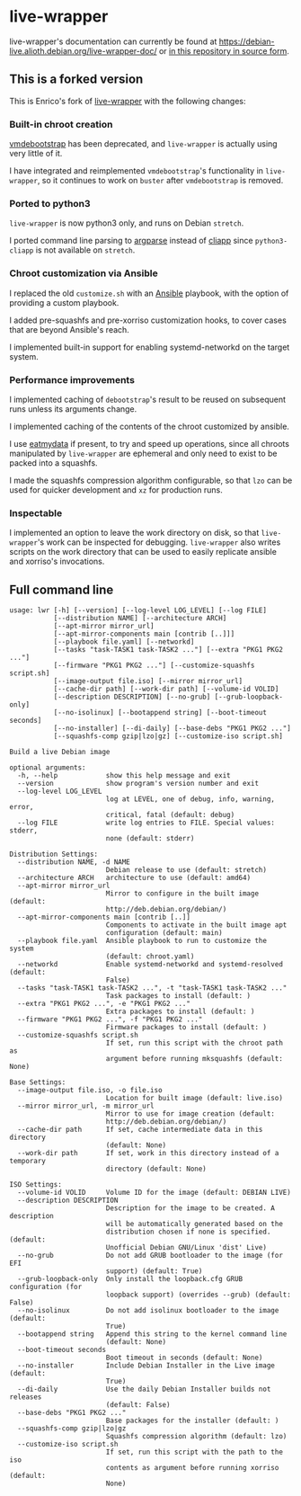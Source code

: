 # live-wrapper

live-wrapper's documentation can currently be found at
<https://debian-live.alioth.debian.org/live-wrapper-doc/>
or [in this repository in source form](doc/).

## This is a forked version

This is Enrico's fork of
[live-wrapper](https://salsa.debian.org/live-team/live-wrapper)
with the following changes:

### Built-in chroot creation

[vmdebootstrap](https://liw.fi/vmdebootstrap/) has been deprecated, and
`live-wrapper` is actually using very little of it.

I have integrated and reimplemented `vmdebootstrap`'s functionality in
`live-wrapper`, so it continues to work on `buster` after `vmdebootstrap` is
removed.


### Ported to python3

`live-wrapper` is now python3 only, and runs on Debian `stretch`.

I ported command line parsing to [argparse](https://docs.python.org/3/library/argparse.html)
instead of [cliapp](https://liw.fi/cliapp/) since `python3-cliapp` is not
available on `stretch`.


### Chroot customization via Ansible

I replaced the old `customize.sh` with an [Ansible](https://www.ansible.com/)
playbook, with the option of providing a custom playbook.

I added pre-squashfs and pre-xorriso customization hooks, to cover cases
that are beyond Ansible's reach.

I implemented built-in support for enabling systemd-networkd on the target
system.


### Performance improvements

I implemented caching of `debootstrap`'s result to be reused on subsequent runs
unless its arguments change.

I implemented caching of the contents of the chroot customized by ansible.

I use [eatmydata](https://www.flamingspork.com/projects/libeatmydata/) if
present, to try and speed up operations, since all chroots manipulated by
`live-wrapper` are ephemeral and only need to exist to be packed into a
squashfs.

I made the squashfs compression algorithm configurable, so that `lzo` can be
used for quicker development and `xz` for production runs.


### Inspectable
    
I implemented an option to leave the work directory on disk, so that
`live-wrapper`'s work can be inspected for debugging. `live-wrapper` also
writes scripts on the work directory that can be used to easily replicate
ansible and xorriso's invocations.


## Full command line

```text
usage: lwr [-h] [--version] [--log-level LOG_LEVEL] [--log FILE]
           [--distribution NAME] [--architecture ARCH]
           [--apt-mirror mirror_url]
           [--apt-mirror-components main [contrib [..]]]
           [--playbook file.yaml] [--networkd]
           [--tasks "task-TASK1 task-TASK2 ..."] [--extra "PKG1 PKG2 ..."]
           [--firmware "PKG1 PKG2 ..."] [--customize-squashfs script.sh]
           [--image-output file.iso] [--mirror mirror_url]
           [--cache-dir path] [--work-dir path] [--volume-id VOLID]
           [--description DESCRIPTION] [--no-grub] [--grub-loopback-only]
           [--no-isolinux] [--bootappend string] [--boot-timeout seconds]
           [--no-installer] [--di-daily] [--base-debs "PKG1 PKG2 ..."]
           [--squashfs-comp gzip|lzo|gz] [--customize-iso script.sh]

Build a live Debian image

optional arguments:
  -h, --help            show this help message and exit
  --version             show program's version number and exit
  --log-level LOG_LEVEL
                        log at LEVEL, one of debug, info, warning, error,
                        critical, fatal (default: debug)
  --log FILE            write log entries to FILE. Special values: stderr,
                        none (default: stderr)

Distribution Settings:
  --distribution NAME, -d NAME
                        Debian release to use (default: stretch)
  --architecture ARCH   architecture to use (default: amd64)
  --apt-mirror mirror_url
                        Mirror to configure in the built image (default:
                        http://deb.debian.org/debian/)
  --apt-mirror-components main [contrib [..]]
                        Components to activate in the built image apt
                        configuration (default: main)
  --playbook file.yaml  Ansible playbook to run to customize the system
                        (default: chroot.yaml)
  --networkd            Enable systemd-networkd and systemd-resolved (default:
                        False)
  --tasks "task-TASK1 task-TASK2 ...", -t "task-TASK1 task-TASK2 ..."
                        Task packages to install (default: )
  --extra "PKG1 PKG2 ...", -e "PKG1 PKG2 ..."
                        Extra packages to install (default: )
  --firmware "PKG1 PKG2 ...", -f "PKG1 PKG2 ..."
                        Firmware packages to install (default: )
  --customize-squashfs script.sh
                        If set, run this script with the chroot path as
                        argument before running mksquashfs (default: None)

Base Settings:
  --image-output file.iso, -o file.iso
                        Location for built image (default: live.iso)
  --mirror mirror_url, -m mirror_url
                        Mirror to use for image creation (default:
                        http://deb.debian.org/debian/)
  --cache-dir path      If set, cache intermediate data in this directory
                        (default: None)
  --work-dir path       If set, work in this directory instead of a temporary
                        directory (default: None)

ISO Settings:
  --volume-id VOLID     Volume ID for the image (default: DEBIAN LIVE)
  --description DESCRIPTION
                        Description for the image to be created. A description
                        will be automatically generated based on the
                        distribution chosen if none is specified. (default:
                        Unofficial Debian GNU/Linux 'dist' Live)
  --no-grub             Do not add GRUB bootloader to the image (for EFI
                        support) (default: True)
  --grub-loopback-only  Only install the loopback.cfg GRUB configuration (for
                        loopback support) (overrides --grub) (default: False)
  --no-isolinux         Do not add isolinux bootloader to the image (default:
                        True)
  --bootappend string   Append this string to the kernel command line
                        (default: None)
  --boot-timeout seconds
                        Boot timeout in seconds (default: None)
  --no-installer        Include Debian Installer in the Live image (default:
                        True)
  --di-daily            Use the daily Debian Installer builds not releases
                        (default: False)
  --base-debs "PKG1 PKG2 ..."
                        Base packages for the installer (default: )
  --squashfs-comp gzip|lzo|gz
                        Squashfs compression algorithm (default: lzo)
  --customize-iso script.sh
                        If set, run this script with the path to the iso
                        contents as argument before running xorriso (default:
                        None)
```
